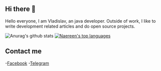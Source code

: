 ## Hi there 👋

Hello everyone, I am Vladislav, an java developer. Outside of work, I like to write development related articles and do open source projects.

![Anurag's github stats](https://github-readme-stats.vercel.app/api?username=hexhoc&show_icons=true)
[![Naereen's top languages](https://github-readme-stats.vercel.app/api/top-langs/?username=Naereen&theme=blue-green)](https://github.com/anuraghazra/github-readme-stats)

## Contact me
-[Facebook](https://www.facebook.com/hexhoc)
-[Telegram](https://telegram.me/zhuravskiy_v)
